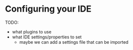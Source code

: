 # Configuring your IDE

TODO:

* what plugins to use
* what IDE settings/properties to set
  * maybe we can add a settings file that can be imported
